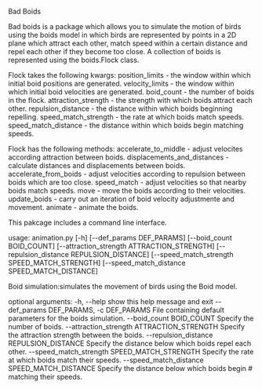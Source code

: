 Bad Boids

Bad boids is a package which allows you to simulate the motion of birds using
the boids model in which birds are represented by points in a 2D plane which
attract each other, match speed within a certain distance and repel each other
if they become too close. A collection of boids is represented using the
boids.Flock class.

Flock takes the following kwargs:
position_limits - the window within which initial boid positions are generated.
velocity_limits - the window within which initial boid velocities are generated.
boid_count - the number of boids in the flock.
attraction_strength - the strength with which boids attract each other.
repulsion_distance - the distance within which boids beginning repelling.
speed_match_strength - the rate at which boids match speeds.
speed_match_distance - the distance within which boids begin matching speeds.

Flock has the following methods:
accelerate_to_middle - adjust velocites according attraction between boids.
displacements_and_distances - calculate distances and displacements between
boids.
accelerate_from_boids - adjust velocities according to repulsion between boids
which are too close.
speed_match - adjust velocities so that nearby boids match speeds.
move - move the boids according to their velocities.
update_boids - carry out an iteration of boid velocity adjustmente and movement.
animate - animate the boids.

This pakcage includes a command line interface.

usage: animation.py [-h] [--def_params DEF_PARAMS] [--boid_count BOID_COUNT]
                    [--attraction_strength ATTRACTION_STRENGTH]
                    [--repulsion_distance REPULSION_DISTANCE]
                    [--speed_match_strength SPEED_MATCH_STRENGTH]
                    [--speed_match_distance SPEED_MATCH_DISTANCE]

Boid simulation:simulates the movement of birds using the Boid model.

optional arguments:
  -h, --help            show this help message and exit
  --def_params DEF_PARAMS, -c DEF_PARAMS
                        File containing default parameters for the boids
                        simulation.
  --boid_count BOID_COUNT
                        Specify the number of boids.
  --attraction_strength ATTRACTION_STRENGTH
                        Specify the attraction strength between the boids.
  --repulsion_distance REPULSION_DISTANCE
                        Specify the distance below which boids repel each
                        other.
  --speed_match_strength SPEED_MATCH_STRENGTH
                        Specify the rate at which boids match their speeds.
  --speed_match_distance SPEED_MATCH_DISTANCE
                        Specify the distance below which boids begin #
                        matching their speeds.
